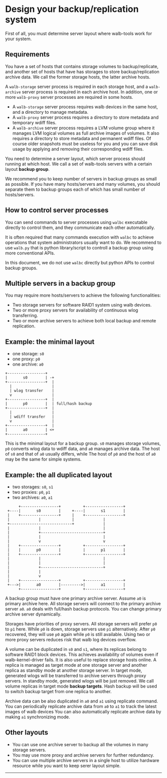 # Design your backup/replication system

First of all, you must determine server layout where walb-tools work for your system.


## Requirements

You have a set of hosts that contains storage volumes to backup/replicate,
and another set of hosts that have has storages to store backup/replication archive data.
We call the former storage hosts, the latter archive hosts.

A `walb-storage` server process is required in each storage host,
and a `walb-archive` server process is required in each archive host.
In addition, one or more `walb-proxy` server processes are required
in some hosts.

- A `walb-storage` server process requires walb devices in the same host,
  and a directory to manage metadata.
- A `walb-proxy` server process requires a directory to store
  metadata and temporary wdiff files.
- A `walb-archive` server process requires a LVM volume group where
  it manages LVM logical volumes as full archive images of volumes.
  It also requires a directory to store metadata and
  permanent wdiff files. Of course older snapshots must be useless for you
  and you can save disk usage by applying and removing their corresponding wdiff files.

You need to determine a server layout, which server process should running at which host.
We call a set of walb-tools servers with a certain layout **backup group**.

We recommend you to keep number of servers in backup groups as small as possible.
If you have many hosts/servers and many volumes, you should separate them to
backup groups each of which has small number of hosts/servers.


## How to control server processes

You can send commands to server processes  using `walbc` executable directly to control them,
and they communicate each other automatically.

It is often required that many commands execution with `walbc` to achieve
operations that system administrators usually want to do.
We recommend to use `walb.py` that is python library/script to
controll a backup group using more conventional APIs.

In this document, we do not use `walbc` directly but
python APIs to control backup groups.


## Multiple servers in a backup group

You may require more hosts/servers to achieve the following functionalities:
- Two storage servers for software RAID1 system using walb devices.
- Two or more proxy servers for availability of continuous wlog transferring.
- Two or more archive servers to achieve both local backup and remote replication.


## Example: the minimal layout

- one storage: `s0`
- one proxy: `p0`
- one archive: `a0`

```
+-----------------+
|       s0        | -+
+-----------------+  |
  |                  |
  | wlog transfer    |
  v                  |
+-----------------+  |
|       p0        |  | full/hash backup
+-----------------+  |
  |                  |
  | wdiff transfer   |
  v                  |
+-----------------+  |
|       a0        | <+
+-----------------+
```

This is the minimal layout for a backup group.
`s0` manages storage volumes, `p0` converts wlog data to wdiff data,
and `a0` manages archive data.
The host of `s0` and that of `a0` usually differs, while
The host of `p0` and the host of `a0` may be the same for simple systems.


## Example: the all duplicated layout

- two storages: `s0`, `s1`
- two proxies: `p0`, `p1`
- two archives: `a0`, `a1`

```
      +-----------------+          +-----------------+
 +----|       s0        |     +----|       s1        |
 |    +-----------------+     |    +-----------------+
 |             |              |             |
 +----------------------------+             |
 |             |                            |
 |             +----------------------------+
 |             |                            |
 |             v                            v
 |    +-----------------+          +-----------------+
 |    |       p0        |          |       p1        |
 |    +-----------------+          +-----------------+
 |             |                            |
 |             |                            |
 |             +----------------------------+
 |             |
 |             v
 |    +-----------------+          +-----------------+
 +--->|       a0        |--------->|       a1        |
      +-----------------+          +-----------------+
```

A backup group must have one primary archive server.
Assume `a0` is primary archive here.
All storage servers will connect to the primary archive server `a0`.
`a0` deals with full/hash backup protocols.
You can change primary archive server dynamically.

Storages have priorities of proxy servers.
All storage servers will prefer `p0` to `p1` here.
While `p0` is down, storage servers use `p1` alternatively.
After `p0` recovered, they will use `p0` again while `p0` is still available.
Using two or more proxy servers reduces risk that walb log devices overflow.

A volume can be duplicated in `s0` and `s1`,
where its replicas belong to software RAID1 block devices.
This achieves availability of volumes even if walb-kernel-driver fails.
It is also useful to replace storage hosts online.
A replica is managed as target mode at one storage server and
another replica as standby mode at another storage server.
In target mode, generated wlogs will be transferred to archive servers
through proxy servers.
In standby mode, generated wlogs will be just removed.
We call volume replicas in target mode **backup targets**.
Hash backup will be used to switch backup target from one replica to another.

Archive data can be also duplicated in `a0` and `a1` using replicate command.
You can periodically replicate archive data from `a0` to `a1` to track the latest images of walb devices
You can also automatically replicate archive data by making `a1` synchronizing mode.


## Other layouts

- You can use one archive server to backup all the volumes in many storage servers.
- You may use more proxy and archive servers for further redundancy.
- You can use multiple archive servers in a single host to utilize hardware resource
  while you want to keep serer layout simple.

-----
